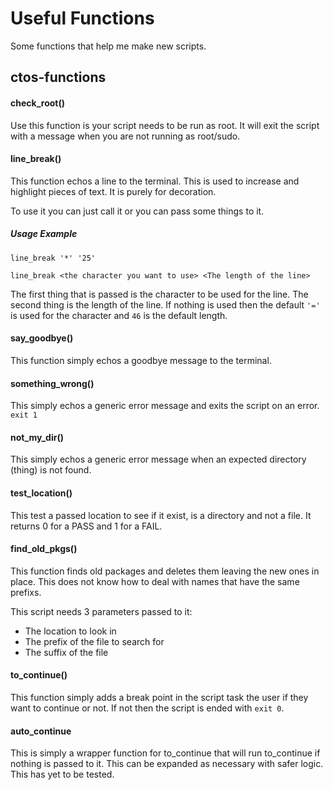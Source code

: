 # Useful Functions
Some functions that help me make new scripts.

## ctos-functions

#### check_root()

Use this function is your script needs to be run as root. It will exit the script with a message when you are not running as root/sudo.

#### line_break()

This function echos a line to the terminal. This is used to increase and highlight pieces of text. It is purely for decoration.

To use it you can just call it or you can pass some things to it.

##### Usage Example

`line_break '*' '25'`

`line_break <the character you want to use> <The length of the line>`

The first thing that is passed is the character to be used for the line. The second thing is the length  of the line. If nothing is used then the default `'='` is used for the character and `46` is the default length.

#### say_goodbye()

This function simply echos a goodbye message to the terminal.

#### something_wrong()

This simply echos a generic error message and exits the script on an error. `exit 1`

#### not_my_dir()

This simply echos a generic error message when an expected directory (thing) is not found.

#### test_location()

This test a passed location to see if it exist, is a directory and not a file. It returns 0 for a PASS and 1 for a FAIL.

#### find_old_pkgs()

This function finds old packages and deletes them leaving the new ones in place. This does not know how to deal with names that have the same prefixs.

This script needs 3 parameters passed to it:

- The location to look in
- The prefix of the file to search for
- The suffix of the file

#### to_continue()

This function simply adds a break point in the script task the user if they want to continue or not. If not then the script is ended with `exit 0`.

#### auto_continue

This is simply a wrapper function for to_continue that will run to_continue if nothing is passed to it. This can be expanded as necessary with safer logic. This has yet to be tested.
